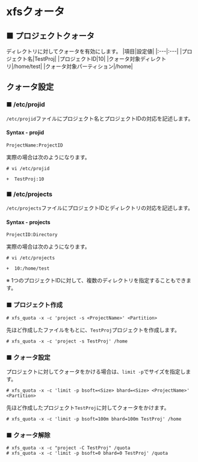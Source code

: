 # xfsクォータ
## ■ プロジェクトクォータ
ディレクトリに対してクォータを有効にします。
|項目|設定値|
|:---|:---|
|プロジェクト名|TestProj|
|プロジェクトID|10|
|クォータ対象ディレクトリ|/home/test|
|クォータ対象パーティション|/home|

## クォータ設定
### ■ /etc/projid
`/etc/projid`ファイルにプロジェクト名とプロジェクトIDの対応を記述します。
#### Syntax - projid
```
ProjectName:ProjectID
```
実際の場合は次のようになります。
```
# vi /etc/projid
```
```
+  TestProj:10
```
### ■ /etc/projects
`/etc/projects`ファイルにプロジェクトIDとディレクトリの対応を記述します。
#### Syntax - projects
```
ProjectID:Directory
```
実際の場合は次のようになります。
```
# vi /etc/projects
```
```
+  10:/home/test
```
※ 1つのプロジェクトIDに対して、複数のディレクトリを指定することもできます。
### ■ プロジェクト作成
```
# xfs_quota -x -c 'project -s <ProjectName>' <Partition>
```
先ほど作成したファイルをもとに、`TestProj`プロジェクトを作成します。
```
# xfs_quota -x -c 'project -s TestProj' /home
```
### ■ クォータ設定
プロジェクトに対してクォータをかける場合は、`limit -p`でサイズを指定します。
```
# xfs_quota -x -c 'limit -p bsoft=<Size> bhard=<Size> <ProjectName>' <Partition>
```
先ほど作成したプロジェクト`TestProj`に対してクォータをかけます。
```
# xfs_quota -x -c 'limit -p bsoft=100m bhard=100m TestProj' /home
```
### ■ クォータ解除
```
# xfs_quota -x -c "project -C TestProj" /quota
# xfs_quota -x -c 'limit -p bsoft=0 bhard=0 TestProj' /quota
```
